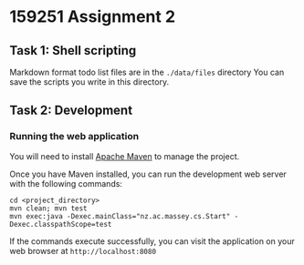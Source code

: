 # 159251 Assignment 2
## Task 1: Shell scripting
Markdown format todo list files are in the `./data/files` directory
You can save the scripts you write in this directory.

## Task 2: Development
### Running the web application
You will need to install [Apache Maven](https://maven.apache.org/) to manage the project.

Once you have Maven installed, you can run the development web server with the following commands:

```
cd <project_directory>
mvn clean; mvn test
mvn exec:java -Dexec.mainClass="nz.ac.massey.cs.Start" -Dexec.classpathScope=test
```

If the commands execute successfully, you can visit the application on your web browser at `http://localhost:8080`
